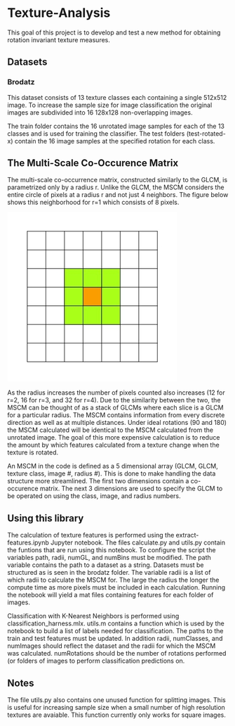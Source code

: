 # Texture-Analysis
This goal of this project is to develop and test a new method for obtaining rotation invariant texture measures.

## Datasets
### Brodatz
This dataset consists of 13 texture classes each containing a single 512x512 image. To increase the sample size for image classification the original images are subdivided into 16 128x128 non-overlapping images.

The train folder contains the 16 unrotated image samples for each of the 13 classes and is used for training the classifier.
The test folders (test-rotated-x) contain the 16 image samples at the specified rotation for each class.

## The Multi-Scale Co-Occurence Matrix
The multi-scale co-occurrence matrix, constructed similarly to the GLCM, is parametrized only by a radius r. Unlike the GLCM, the MSCM considers the entire circle of pixels at a radius r and not just 4 neighbors. The figure below shows this neighborhood for r=1 which consists of 8 pixels. 

![MSCM Neigborhood for r=1](https://github.com/camhpj/Texture-Analysis/blob/main/mscm-neighborhood.jpg)

As the radius increases the number of pixels counted also increases (12 for r=2, 16 for r=3, and 32 for r=4). Due to the similarity between the two, the MSCM can be thought of as a stack of GLCMs where each slice is a GLCM for a particular radius. The MSCM contains information from every discrete direction as well as at multiple distances. Under ideal rotations (90 and 180) the MSCM calculated will be identical to the MSCM calculated from the unrotated image. The goal of this more expensive calculation is to reduce the amount by which features calculated from a texture change when the texture is rotated.

An MSCM in the code is defined as a 5 dimensional array (GLCM, GLCM, texture class, image #, radius #). This is done to make handling the data structure more streamlined. The first two dimensions contain a co-occurence matrix. The next 3 dimensions are used to specify the GLCM to be operated on using the class, image, and radius numbers.

## Using this library
The calculation of texture features is performed using the extract-features.ipynb Jupyter notebook. The files calculate.py and utils.py contain the funtions that are run using this notebook. To configure the script the variables path, radii, numGL, and numBins must be modified. The path variable contains the path to a dataset as a string. Datasets must be structured as is seen in the brodatz folder. The variable radii is a list of which radii to calculate the MSCM for. The large the radius the longer the compute time as more pixels must be included in each calculation. Running the notebook will yield a mat files containing features for each folder of images.

Classification with K-Nearest Neighbors is performed using classification_harness.mlx. utils.m contains a function which is used by the notebook to build a list of labels needed for classification. The paths to the train and test features must be updated. In addition radii, numClasses, and numImages should reflect the dataset and the radii for which the MSCM was calculated. numRotations should be the number of rotations performed (or folders of images to perform classification predictions on.

## Notes
The file utils.py also contains one unused function for splitting images. This is useful for increasing sample size when a small number of high resolution textures are avaiable. This function currently only works for square images.
